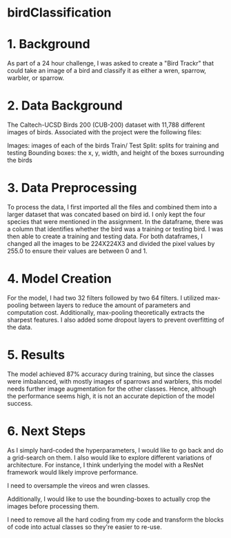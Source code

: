 # birdClassification


# 1. Background

As part of a 24 hour challenge, I was asked to create a "Bird Trackr" that could take an image of a bird and classify it as either a wren, sparrow, warbler, or sparrow. 


# 2. Data Background
The Caltech-UCSD Birds 200 (CUB-200) dataset with 11,788 different images of birds. Associated with the project were the following files:

Images: images of each of the birds
Train/ Test Split: splits for training and testing
Bounding boxes: the x, y, width, and height of the boxes surrounding the birds


# 3. Data Preprocessing 

To process the data, I first imported all the files and combined them into a larger dataset that was concated based on bird id. I only kept the four species that were mentioned in the assignment. In the dataframe, there was a column that identifies whether the bird was a training or testing bird. I was then able to create a training and testing data. For both dataframes, I changed all the images to be 224X224X3 and divided the pixel values by 255.0 to ensure their values are between 0 and 1.


# 4. Model Creation

For the model, I had two 32 filters followed by two 64 filters. I utilized max-pooling between layers to reduce the amount of parameters and computation cost. Additionally, max-pooling theoretically extracts the sharpest features. I also added some dropout layers to prevent overfitting of the data.


# 5. Results

The model achieved 87% accuracy during training, but since the classes were imbalanced, with mostly images of sparrows and warblers, this model needs further image augmentation for the other classes. Hence, although the performance seems high, it is not an accurate depiction of the model success.


# 6. Next Steps

As I simply hard-coded the hyperparameters, I would like to go back and do a grid-search on them. I also would like to explore different variations of architecture. For instance, I think underlying the model with a ResNet framework would likely improve performance.

I need to oversample the vireos and wren classes.

Additionally, I would like to use the bounding-boxes to actually crop the images before processing them.

I need to remove all the hard coding from my code and transform the blocks of code into actual classes so they're easier to re-use.
